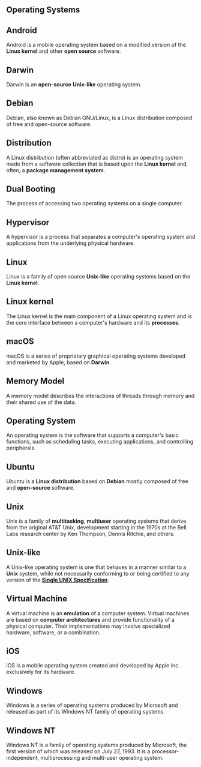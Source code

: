 ## Operating Systems

## Android

Android is a mobile operating system based on a modified version of the **Linux kernel** and other **open source** software.

## Darwin

Darwin is an **open-source** **Unix-like** operating system.

## Debian

Debian, also known as Debian GNU/Linux, is a Linux distribution composed of free and open-source software.

## Distribution

A Linux distribution (often abbreviated as distro) is an operating system made from a software collection that is based upon the **Linux kernel** and, often, a **package management system**.

## Dual Booting

The process of accessing two operating systems on a single computer.

## Hypervisor

A hypervisor is a process that separates a computer's operating system and applications from the underlying physical hardware.

## Linux

Linux is a family of open source **Unix-like** operating systems based on the **Linux kernel**.

## Linux kernel

The Linux kernel is the main component of a Linux operating system and is the core interface between a computer's hardware and its **processes**.

## macOS

macOS is a series of proprietary graphical operating systems developed and marketed by Apple, based on **Darwin**.

## Memory Model

A memory model describes the interactions of threads through memory and their shared use of the data.

## Operating System

An operating system is the software that supports a computer's basic functions, such as scheduling tasks, executing applications, and controlling peripherals.

## Ubuntu

Ubuntu is a **Linux distribution** based on **Debian** mostly composed of free and **open-source** software.

## Unix

Unix is a family of **multitasking**, **multiuser** operating systems that derive from the original AT&T Unix, development starting in the 1970s at the Bell Labs research center by Ken Thompson, Dennis Ritchie, and others.

## Unix-like

A Unix-like operating system is one that behaves in a manner similar to a **Unix** system, while not necessarily conforming to or being certified to any version of the **[Single UNIX Specification](https://pubs.opengroup.org/onlinepubs/7908799/)**.

## Virtual Machine

A virtual machine is an **emulation** of a computer system. Virtual machines are based on **computer architectures** and provide functionality of a physical computer. Their implementations may involve specialized hardware, software, or a combination.

## iOS 

iOS is a mobile operating system created and developed by Apple Inc. exclusively for its hardware.

## Windows

Windows is a series of operating systems produced by Microsoft and released as part of its Windows NT family of operating systems.

## Windows NT

Windows NT is a family of operating systems produced by Microsoft, the first version of which was released on July 27, 1993. It is a processor-independent, multiprocessing and multi-user operating system.
